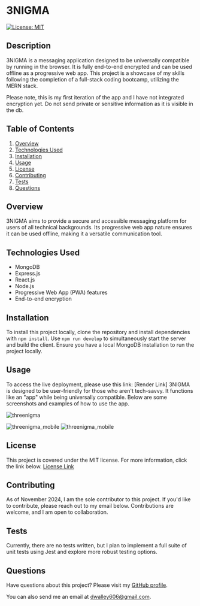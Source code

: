 # 3NIGMA

[![License: MIT](https://img.shields.io/badge/License-MIT-yellow.svg)](https://opensource.org/licenses/MIT)

## Description
3NIGMA is a messaging application designed to be universally compatible by running in the browser. It is fully end-to-end encrypted and can be used offline as a progressive web app. This project is a showcase of my skills following the completion of a full-stack coding bootcamp, utilizing the MERN stack.

Please note, this is my first iteration of the app and I have not integrated encryption yet. Do not send private or sensitive information as it is visible in the db.

## Table of Contents

1. [Overview](#overview)
2. [Technologies Used](#technologies-used)
3. [Installation](#installation)
4. [Usage](#usage)
5. [License](#license)
6. [Contributing](#contributing)
7. [Tests](#tests)
8. [Questions](#questions)

## Overview
3NIGMA aims to provide a secure and accessible messaging platform for users of all technical backgrounds. Its progressive web app nature ensures it can be used offline, making it a versatile communication tool.

## Technologies Used
- MongoDB
- Express.js
- React.js
- Node.js
- Progressive Web App (PWA) features
- End-to-end encryption

## Installation
To install this project locally, clone the repository and install dependencies with `npm install`. Use `npm run develop` to simultaneously start the server and build the client. Ensure you have a local MongoDB installation to run the project locally.

## Usage
To access the live deployment, please use this link: [Render Link]
3NIGMA is designed to be user-friendly for those who aren't tech-savvy. It functions like an "app" while being universally compatible. Below are some screenshots and examples of how to use the app.

![threenigma](https://github.com/user-attachments/assets/df35d338-26a9-48ea-b6a1-ad1033eae60a)

![threenigma_mobile](https://github.com/user-attachments/assets/57413ccc-2b78-4c67-84b6-e006206709ae)  ![threenigma_mobile](https://github.com/user-attachments/assets/57413ccc-2b78-4c67-84b6-e006206709ae)

## License
This project is covered under the MIT license. For more information, click the link below.
[License Link](https://opensource.org/licenses/MIT)

## Contributing
As of November 2024, I am the sole contributor to this project. If you'd like to contribute, please reach out to my email below. Contributions are welcome, and I am open to collaboration.

## Tests
Currently, there are no tests written, but I plan to implement a full suite of unit tests using Jest and explore more robust testing options.

## Questions
Have questions about this project? Please visit my [GitHub profile](https://github.com/dwalley606).

You can also send me an email at dwalley606@gmail.com.
